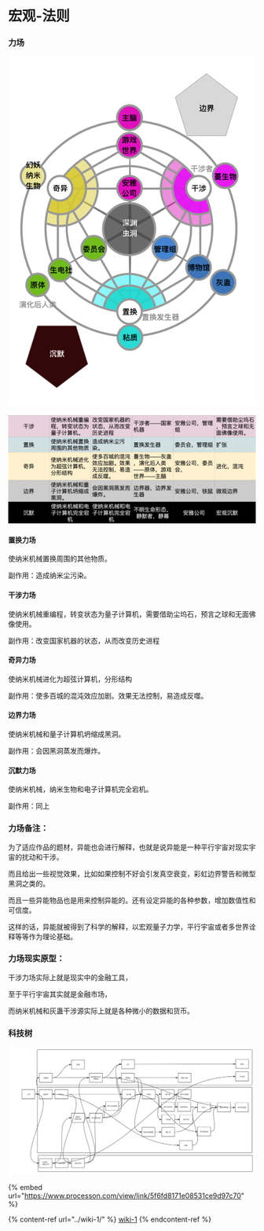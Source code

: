 # 宏观-法则

### 力场

![](../.gitbook/assets/A4-2-1.png)

![](<../.gitbook/assets/屏幕快照 2020-10-17 下午7.29.16.png>)

#### 置换力场

使纳米机械置换周围的其他物质。

副作用：造成纳米尘污染。

#### 干涉力场

使纳米机械重编程，转变状态为量子计算机，需要借助尘坞石，预言之球和无面佛像使用。

副作用：改变国家机器的状态，从而改变历史进程

#### 奇异力场

使纳米机械进化为超弦计算机，分形结构

副作用：使多百城的混沌效应加剧。效果无法控制，易造成反噬。

#### 边界力场

使纳米机械和量子计算机坍缩成黑洞。

副作用：会因黑洞蒸发而爆炸。

#### 沉默力场

使纳米机械，纳米生物和电子计算机完全宕机。

副作用：同上

### 力场备注：

为了适应作品的题材，异能也会进行解释，也就是说异能是一种平行宇宙对现实宇宙的扰动和干涉。

而且给出一些视觉效果，比如如果控制不好会引发真空衰变，彩虹边界警告和微型黑洞之类的。&#x20;

而且一些异能物品也是用来控制异能的。还有设定异能的各种参数，增加数值性和可信度。&#x20;

这样的话，异能就被得到了科学的解释，以宏观量子力学，平行宇宙或者多世界诠释等等作为理论基础。

### 力场现实原型：

干涉力场实际上就是现实中的金融工具，

至于平行宇宙其实就是金融市场，

而纳米机械和灰蛊干涉源实际上就是各种微小的数据和货币。

### 科技树

![](../.gitbook/assets/生电社历史.png)

{% embed url="https://www.processon.com/view/link/5f6fd8171e08531ce9d97c70" %}

{% content-ref url="../wiki-1/" %}
[wiki-1](../wiki-1/)
{% endcontent-ref %}

##
